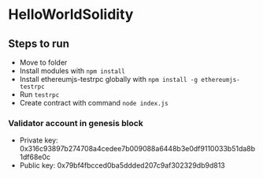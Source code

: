 # HelloWorldSolidity

## Steps to run
* Move to folder
* Install modules with `npm install`
* Install ethereumjs-testrpc globally with `npm install -g ethereumjs-testrpc`
* Run `testrpc`
* Create contract with command `node index.js`

### Validator account in genesis block
* Private key: 0x316c93897b274708a4cedee7b009088a6448b3e0df9110033b51da8b1df68e0c
* Public key: 0x79bf4fbcced0ba5ddded207c9af302329db9d813
